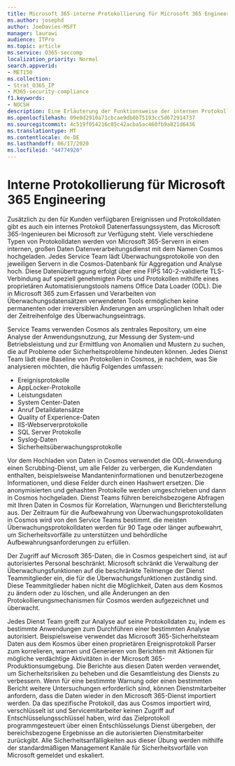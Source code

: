 ```yaml
---
title: Microsoft 365-interne Protokollierung für Microsoft 365 Engineering
ms.author: josephd
author: JoeDavies-MSFT
manager: laurawi
audience: ITPro
ms.topic: article
ms.service: O365-seccomp
localization_priority: Normal
search.appverid:
- MET150
ms.collection:
- Strat_O365_IP
- M365-security-compliance
f1.keywords:
- NOCSH
description: Eine Erläuterung der Funktionsweise der internen Protokollierung für Microsoft 365 Engineering.
ms.openlocfilehash: 09e0d2910a71cbcae9db0b75193cc5d672914737
ms.sourcegitcommit: 4c519f054216c05c42acba5ac460fb9a821d6436
ms.translationtype: MT
ms.contentlocale: de-DE
ms.lasthandoff: 06/17/2020
ms.locfileid: "44774920"
---
```

# <a name="internal-logging-for-microsoft-365-engineering"></a>Interne Protokollierung für Microsoft 365 Engineering

Zusätzlich zu den für Kunden verfügbaren Ereignissen und Protokolldaten gibt es auch ein internes Protokoll Datenerfassungssystem, das Microsoft 365-Ingenieuren bei Microsoft zur Verfügung steht. Viele verschiedene Typen von Protokolldaten werden von Microsoft 365-Servern in einen internen, großen Daten Datenverarbeitungsdienst mit dem Namen Cosmos hochgeladen. Jedes Service Team lädt Überwachungsprotokolle von den jeweiligen Servern in die Cosmos-Datenbank für Aggregation und Analyse hoch. Diese Datenübertragung erfolgt über eine FIPS 140-2-validierte TLS-Verbindung auf speziell genehmigten Ports und Protokollen mithilfe eines proprietären Automatisierungstools namens Office Data Loader (ODL). Die in Microsoft 365 zum Erfassen und Verarbeiten von Überwachungsdatensätzen verwendeten Tools ermöglichen keine permanenten oder irreversiblen Änderungen am ursprünglichen Inhalt oder der Zeitreihenfolge des Überwachungseintrags.

Service Teams verwenden Cosmos als zentrales Repository, um eine Analyse der Anwendungsnutzung, zur Messung der System-und Betriebsleistung und zur Ermittlung von Anomalien und Mustern zu suchen, die auf Probleme oder Sicherheitsprobleme hindeuten können. Jedes Dienst Team lädt eine Baseline von Protokollen in Cosmos, je nachdem, was Sie analysieren möchten, die häufig Folgendes umfassen:

- Ereignisprotokolle
- AppLocker-Protokolle
- Leistungsdaten
- System Center-Daten
- Anruf Detaildatensätze
- Quality of Experience-Daten
- IIS-Webserverprotokolle
- SQL Server Protokolle
- Syslog-Daten
- Sicherheitsüberwachungsprotokolle

Vor dem Hochladen von Daten in Cosmos verwendet die ODL-Anwendung einen Scrubbing-Dienst, um alle Felder zu verbergen, die Kundendaten enthalten, beispielsweise Mandanteninformationen und benutzerbezogene Informationen, und diese Felder durch einen Hashwert ersetzen. Die anonymisierten und gehashten Protokolle werden umgeschrieben und dann in Cosmos hochgeladen. Dienst Teams führen bereichsbezogene Abfragen mit Ihren Daten in Cosmos für Korrelation, Warnungen und Berichterstellung aus. Der Zeitraum für die Aufbewahrung von Überwachungsprotokolldaten in Cosmos wird von den Service Teams bestimmt. die meisten Überwachungsprotokolldaten werden für 90 Tage oder länger aufbewahrt, um Sicherheitsvorfälle zu unterstützen und behördliche Aufbewahrungsanforderungen zu erfüllen.

Der Zugriff auf Microsoft 365-Daten, die in Cosmos gespeichert sind, ist auf autorisiertes Personal beschränkt. Microsoft schränkt die Verwaltung der Überwachungsfunktionen auf die beschränkte Teilmenge der Dienst Teammitglieder ein, die für die Überwachungsfunktionen zuständig sind. Diese Teammitglieder haben nicht die Möglichkeit, Daten aus dem Kosmos zu ändern oder zu löschen, und alle Änderungen an den Protokollierungsmechanismen für Cosmos werden aufgezeichnet und überwacht.

Jedes Dienst Team greift zur Analyse auf seine Protokolldaten zu, indem es bestimmte Anwendungen zum Durchführen einer bestimmten Analyse autorisiert. Beispielsweise verwendet das Microsoft 365-Sicherheitsteam Daten aus dem Kosmos über einen proprietären Ereignisprotokoll Parser zum korrelieren, warnen und Generieren von Berichten mit Aktionen für mögliche verdächtige Aktivitäten in der Microsoft 365-Produktionsumgebung. Die Berichte aus diesen Daten werden verwendet, um Sicherheitsrisiken zu beheben und die Gesamtleistung des Diensts zu verbessern. Wenn für eine bestimmte Warnung oder einen bestimmten Bericht weitere Untersuchungen erforderlich sind, können Dienstmitarbeiter anfordern, dass die Daten wieder in den Microsoft 365-Dienst importiert werden. Da das spezifische Protokoll, das aus Cosmos importiert wird, verschlüsselt ist und Servicemitarbeiter keinen Zugriff auf Entschlüsselungsschlüssel haben, wird das Zielprotokoll programmgesteuert über einen Entschlüsselungs Dienst übergeben, der bereichsbezogene Ergebnisse an die autorisierten Dienstmitarbeiter zurückgibt. Alle Sicherheitsanfälligkeiten aus dieser Übung werden mithilfe der standardmäßigen Management Kanäle für Sicherheitsvorfälle von Microsoft gemeldet und eskaliert.
